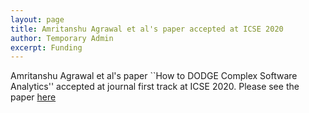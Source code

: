 ```yaml
---
layout: page
title: Amritanshu Agrawal et al's paper accepted at ICSE 2020
author: Temporary Admin
excerpt: Funding
---
```



Amritanshu Agrawal  et al's paper ``How to DODGE Complex Software Analytics''  accepted at journal first track at ICSE 2020.   Please see the paper <a href="https://arxiv.org/pdf/1902.01838.pdf">here</a>
